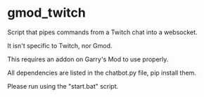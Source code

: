 # gmod_twitch
Script that pipes commands from a Twitch chat into a websocket.

It isn't specific to Twitch, nor Gmod.

This requires an addon on Garry's Mod to use properly.

All dependencies are listed in the chatbot.py file, pip install them.

Please run using the "start.bat" script.

